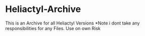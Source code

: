 # Heliactyl-Archive
This is an Archive for all Heliactyl Versions *Note i dont take any responsibilities for any Files. Use on own Risk 

